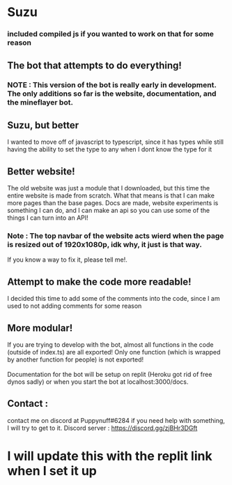 # Suzu

### included compiled js if you wanted to work on that for some reason 

## The bot that attempts to do everything!

### NOTE : This version of the bot is really early in development. The only additions so far is the website, documentation, and the mineflayer bot.

## Suzu, but better

I wanted to move off of javascript to typescript, since it has types while still having the ability to set the type to any when I dont know the type for it

## Better website!
The old website was just a module that I downloaded, but this time the entire website is made from scratch. What that means is that I can make more pages than the base pages.
Docs are made, website experiments is something I can do, and I can make an api so you can use some of the things I can turn into an API!

### Note : The top navbar of the website acts wierd when the page is resized out of 1920x1080p, idk why, it just is that way.
If you know a way to fix it, please tell me!.

## Attempt to make the code more readable!
I decided this time to add some of the comments into the code, since I am used to not adding comments for some reason

## More modular!
If you are trying to develop with the bot, almost all functions in the code (outside of index.ts) are all exported! Only one function (which is wrapped by another function for people) is not exported!<br><br>
Documentation for the bot will be setup on replit (Heroku got rid of free dynos sadly) or when you start the bot at localhost:3000/docs.

## Contact : 
contact me on discord at Puppynuff#6284 if you need help with something, I will try to get to it.
Discord server : https://discord.gg/zjBHr3DGft

# I will update this with the replit link when I set it up
